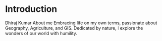 # Introduction
Dhiraj Kumar
About me Embracing life on my own terms, passionate about Geography, Agriculture, and GIS. Dedicated by nature, I explore the wonders of our world with humility.
